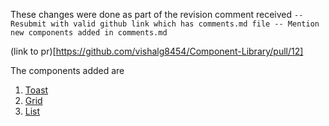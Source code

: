 These changes were done as part of the revision comment received ```-- Resubmit with valid github link which has comments.md file -- Mention new components added in comments.md```

(link to pr)[https://github.com/vishalg8454/Component-Library/pull/12]

The components added are
1. [Toast](https://component-vishalg8454.netlify.app/docs.html#toast)
1. [Grid](https://component-vishalg8454.netlify.app/docs.html#grid)
1. [List](https://component-vishalg8454.netlify.app/docs.html#list)
